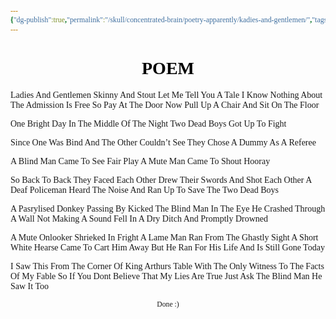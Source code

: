 ```yaml
---
{"dg-publish":true,"permalink":"/skull/concentrated-brain/poetry-apparently/kadies-and-gentlemen/","tags":["Tagless"]}
---
```


<style id="Force_Custom_Fonts" type="text/css">@font-face{font-style:normal;font-family:"Merriweather";src:local("Merriweather")}@font-face{font-style:bolder;font-family:"Merriweather";src:local("Merriweather")}@font-face{font-style:normal;font-family:"Merriweather";src:local("Merriweather");unicode-range:U+0-FF,U+2E80-9FFF,U+F900-FAFF,U+FE30-FE4F,U+20000-2FA1F}@font-face{font-style:bolder;font-family:"Merriweather";src:local("Merriweather");unicode-range:U+0-FF,U+2E80-9FFF,U+F900-FAFF,U+FE30-FE4F,U+20000-2FA1F}@font-face{font-style:normal;font-family:"Merriweather";src:local("Merriweather");unicode-range:U+0-FF}@font-face{font-style:bolder;font-family:"Merriweather";src:local("Merriweather");unicode-range:U+0-FF}:not(pre):not(code):not(textarea):not(tt):not(kbd):not(samp):not(var){font-family:"Merriweather"!important}pre,code,textarea,tt,kbd,samp,var{font-family:monospace!important}pre *,code *,textarea *,tt *,kbd *,samp *,var *{font-family:monospace!important}</style>


# <center><span style="color:#000000">POEM</span></center>

Ladies And Gentlemen Skinny And Stout
Let Me Tell You A Tale I Know Nothing About
The Admission Is Free So Pay At The Door
Now Pull Up A Chair And Sit On The Floor

One Bright Day In The Middle Of The Night
Two Dead Boys Got Up To Fight

Since One Was Bind And The Other Couldn’t See
They Chose A Dummy As A Referee

A Blind Man Came To See Fair Play
A Mute Man Came To Shout Hooray

So Back To Back They Faced Each Other
Drew Their Swords And Shot Each Other
A Deaf Policeman Heard The Noise 
And Ran Up To Save The Two Dead Boys

A Pasrylised Donkey Passing By
Kicked The Blind Man In The Eye
He Crashed Through A Wall Not Making A Sound
Fell In A Dry Ditch And Promptly Drowned

A Mute Onlooker Shrieked In Fright
A Lame Man Ran From The Ghastly Sight
A Short White Hearse Came To Cart Him Away
But He Ran For His Life And Is Still Gone Today

I Saw This From The Corner Of King Arthurs Table
With The Only Witness To The Facts Of My Fable
So If You Dont Believe That My Lies Are True
Just Ask The Blind Man He Saw It Too











<center><sub>Done :)</sub></center>


<script src="https://utteranc.es/client.js"
        repo="WonderingGodling/My-Mind-Space"
        issue-term="title"
        theme="preferred-color-scheme"
        crossorigin="anonymous"
        async>
</script>